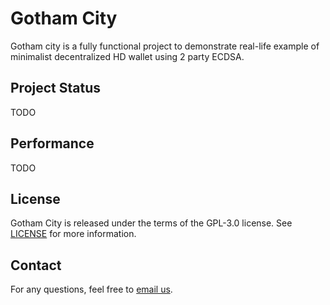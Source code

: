 Gotham City
=====================================

Gotham city is a fully functional project to demonstrate real-life 
example of minimalist decentralized HD wallet using 2 party ECDSA.


Project Status
-------
TODO

Performance
-------
TODO

License
-------
Gotham City is released under the terms of the GPL-3.0 license. See [LICENSE](LICENSE) for more information.

Contact
-------------------
For any questions, feel free to [email us](mailto:github@kzencorp.com).